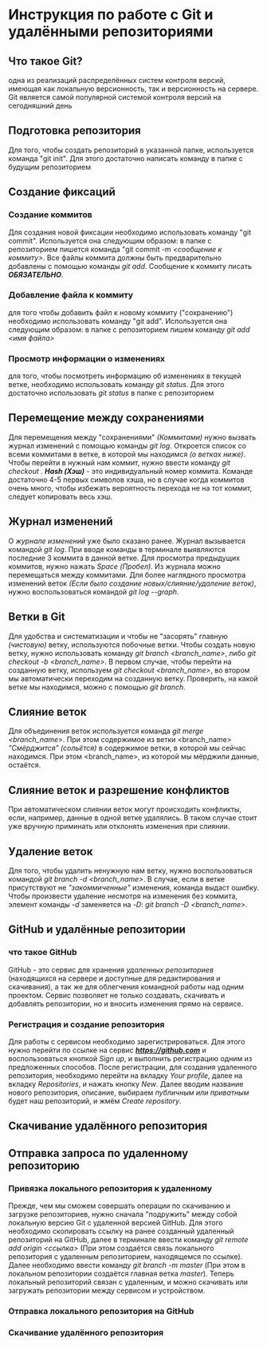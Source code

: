 # Инструкция по работе с Git и удалёнными репозиториями

## Что такое Git?

одна из реализаций распределённых систем контроля версий, имеющая как локальную версионность, так и версионность на сервере. Git является самой популярной системой контроля версий на сегодняшний день

## Подготовка репозитория
Для того, чтобы создать репозиторий в указанной папке, используется команда "git init". Для этого достаточно написать команду в папке с будущим репозиторием

## Создание фиксаций

### Создание коммитов

Для создания новой фиксации необходимо использовать команду "git commit". Используется она следующим образом: в папке с репозиторием пишется команда "git commit -m *<сообщение к коммиту>*. Все файлы коммита должны быть предварительно добавлены с помощью команды  *git add*. Сообщение к коммиту писать ***ОБЯЗАТЕЛЬНО***.

### Добавление файла к коммиту
для того чтобы добавить файл к новому коммиту ("сохранению") необходимо использовать команду "git add". Используется она следующим образом: в папке с репозиторием пишем команду *git add <имя файла>*

### Просмотр информации о изменениях

для того, чтобы посмотреть информацию об изменениях в текущей ветке, необходимо использовать команду *git status*. Для этого достаточно использовать *git status* в папке с репозиторием

## Перемещение между сохранениями

Для перемещения между "сохранениями" _(Коммитами)_ нужно вызвать журнал изменений с помощью команды *git log*. Откроется список со всеми коммитами в ветке, в которой мы находимся *(о ветках ниже)*. Чтобы перейти в нужный нам коммит, нужно ввести команду *git checkout <hash>*. __*Hash (Хэш)*__ - это индивидуальный номер коммита. Команде достаточно 4-5 первых символов хэша, но в случае когда коммитов очень много, чтобы избежать вероятность перехода не на тот коммит, следует копировать весь хэш.

## Журнал изменений

О *журнале изменений* уже было сказано ранее. Журнал вызывается командой *git log*. При вводе команды в терминале выявляются последние 3 коммита в данной ветке. Для просмотра предыдущих коммитов, нужно нажать *Space (Пробел)*. Из журнала можно перемещаться между коммитами. Для более наглядного просмотра изменений веток *(Если было создание новых/слияние/удаление веток)*, нужно воспользоваться командой *git log --graph*.

## Ветки в Git

Для удобства и систематизации и чтобы не "засорять" главную *(чистовую)* ветку, используются побочные ветки. Чтобы создать новую ветку, нужно использовать команду *git branch <branch_name>*, либо *git checkout -b <branch_name>*. В первом случае, чтобы перейти на созданную ветку, используем *git checkout <branch_name>*, во втором мы автоматически переходим на созданную ветку. Проверить, на какой ветке мы находимся, можно с помощью *git branch*.

## Слияние веток

Для объединения веток используется команда *git merge <branch_name>*. При этом содержимое из ветки <branch_name> *"Смёрджится" (сольётся)* в содержимое ветки, в которой мы сейчас находимся. При этом <branch_name>, из которой мы мёрджили данные, остаётся.

## Слияние веток и разрешение конфликтов

При автоматическом слиянии веток могут происходить конфликты, если, например, данные в одной ветке удалялись. В таком случае стоит уже вручную приминать или отклонять изменения при слиянии.

## Удаление веток

Для того, чтобы удалить ненужную нам ветку, нужно воспользоваться командой *git branch -d <branch_name>*. В случае, если в ветке присутствуют не *"закоммиченные"* изменения, команда выдаст ошибку. Чтобы произвести удаление несмотря на изменения без коммита, элемент команды *-d* заменяется на *-D*: *git branch -D <branch_name>*.

## GitHub и удалённые репозитории

### что такое GitHub

GitHub - это сервис для хранения *удаленных репозиториев* (находящихся на сервере и доступные для редактирования и скачивания), а так же для облегчения командной работы над одним проектом. Сервис позволяет не только создавать, скачивать и добавлять репозитории, но и вносить изменения прямо на сервисе.

### Регистрация и создание репозитория

Для работы с сервисом необходимо зарегистрироваться. Для этого нужно перейти по ссылке на сервис __*https://github.com*__ и воспользоваться кнопкой *Sign up*, и выполнить регистрацию одним из предложенных способов. После регистрации, для создания удаленного репозитория, необходимо перейти на вкладку *Your profile*, далее на вкладку *Repositories*, и нажать кнопку *New*. Далее вводим название нового репозитория, описание, выбираем *публичным или приватным* будет наш репозиторий, и жмём *Create repository*. 

## Скачивание удалённого репозитория

## Отправка запроса по удаленному репозиторию 

### Привязка локального репозитория к удаленному

Прежде, чем мы сможем совершать операции по скачиванию и загрузке репозиториев, нужно сначала "подружить" между собой локальную версию Git с удаленной версией GitHub. Для этого необходимо скопировать ссылку на ранее созданный удаленный репозиторий на GitHub, далее в терминале ввести команду *git remote add origin <ссылка>* (При этом создаётся связь локального репозитория с удаленным репозиторием, находящемся по ссылке). Далее необходимо ввести команду *git branch -m master* (При этом в локальном репозитории создаётся главная ветка *master*). Теперь локальный репозиторий связан с удаленным, и можно скачивать или загружать репозитории между сервисом и устройством.

### Отправка локального репозитория на GitHub

### Скачивание удалённого репозитория

